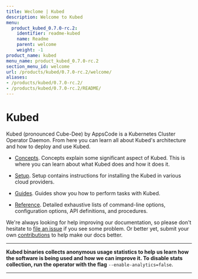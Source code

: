 ```yaml
---
title: Weclome | Kubed
description: Welcome to Kubed
menu:
  product_kubed_0.7.0-rc.2:
    identifier: readme-kubed
    name: Readme
    parent: welcome
    weight: -1
product_name: kubed
menu_name: product_kubed_0.7.0-rc.2
section_menu_id: welcome
url: /products/kubed/0.7.0-rc.2/welcome/
aliases:
- /products/kubed/0.7.0-rc.2/
- /products/kubed/0.7.0-rc.2/README/
---
```


# Kubed
Kubed (pronounced Cube-Dee) by AppsCode is a Kubernetes Cluster Operator Daemon. From here you can learn all about Kubed's architecture and how to deploy and use Kubed.

- [Concepts](/products/kubed/0.7.0-rc.2/concepts/). Concepts explain some significant aspect of Kubed. This is where you can learn about what Kubed does and how it does it.

- [Setup](/products/kubed/0.7.0-rc.2/setup/). Setup contains instructions for installing
  the Kubed in various cloud providers.

- [Guides](/products/kubed/0.7.0-rc.2/guides/). Guides show you how to perform tasks with Kubed.

- [Reference](/products/kubed/0.7.0-rc.2/reference/). Detailed exhaustive lists of
command-line options, configuration options, API definitions, and procedures.

We're always looking for help improving our documentation, so please don't hesitate to [file an issue](https://github.com/appscode/kubed/issues/new) if you see some problem. Or better yet, submit your own [contributions](/products/kubed/0.7.0-rc.2/CONTRIBUTING) to help
make our docs better.

---

**Kubed binaries collects anonymous usage statistics to help us learn how the software is being used and how we can improve it. To disable stats collection, run the operator with the flag** `--enable-analytics=false`.

---

